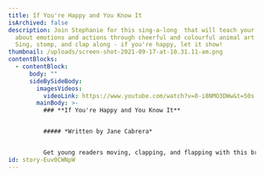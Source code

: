 ```yaml
---
title: If You're Happy and You Know It
isArchived: false
description: Join Stephanie for this sing-a-long  that will teach your child
  about emotions and actions through cheerful and colourful animal art drawings.
  Sing, stomp, and clap along - if you're happy, let it show!
thumbnail: /uploads/screen-shot-2021-09-17-at-10.31.11-am.png
contentBlocks:
  - contentBlock:
      body: ""
      sideBySideBody:
        imagesVideos:
          videoLink: https://www.youtube.com/watch?v=8-i8NMO3DWw&t=50s
        mainBody: >-
          ### **If You're Happy and You Know It**


          ##### *Written by Jane Cabrera*


          Get young readers moving, clapping, and flapping with this brightly colored sing along picture book full of joyful jungle animals. Nod along with groovy giraffe, flap with baby bird, and ROAR out loud with lion. Jane Cabrera's fresh spin on the familiar song is an energetic choice for story hours, and a family favorite for todder dance parties.
id: story-Euv0CWNpW
---
```

